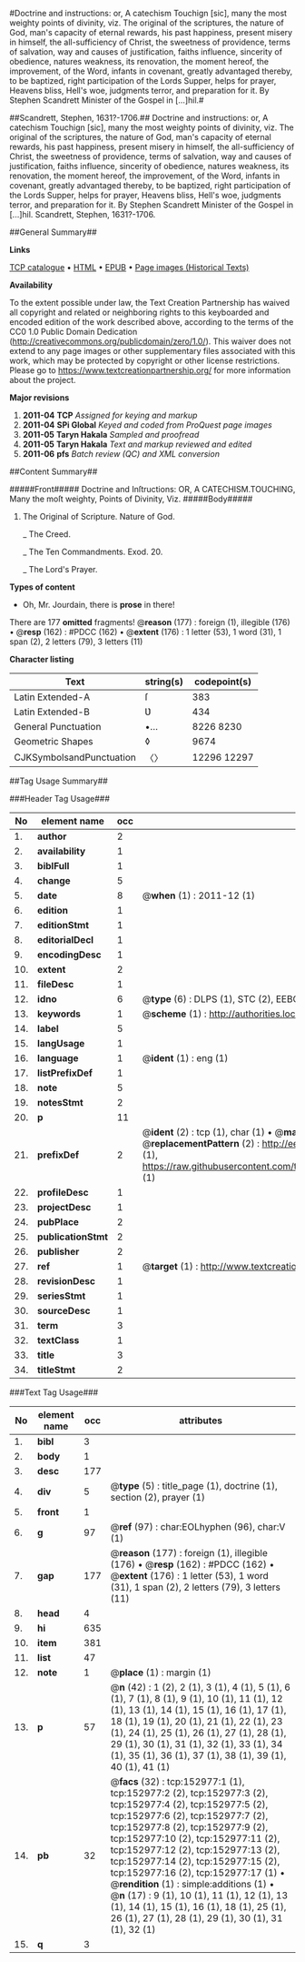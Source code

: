 #Doctrine and instructions: or, A catechism Touchign [sic], many the most weighty points of divinity, viz. The original of the scriptures, the nature of God, man's capacity of eternal rewards, his past happiness, present misery in himself, the all-sufficiency of Christ, the sweetness of providence, terms of salvation, way and causes of justification, faiths influence, sincerity of obedience, natures weakness, its renovation, the moment hereof, the improvement, of the Word, infants in covenant, greatly advantaged thereby, to be baptized, right participation of the Lords Supper, helps for prayer, Heavens bliss, Hell's woe, judgments terror, and preparation for it. By Stephen Scandrett Minister of the Gospel in [...]hil.#

##Scandrett, Stephen, 1631?-1706.##
Doctrine and instructions: or, A catechism Touchign [sic], many the most weighty points of divinity, viz. The original of the scriptures, the nature of God, man's capacity of eternal rewards, his past happiness, present misery in himself, the all-sufficiency of Christ, the sweetness of providence, terms of salvation, way and causes of justification, faiths influence, sincerity of obedience, natures weakness, its renovation, the moment hereof, the improvement, of the Word, infants in covenant, greatly advantaged thereby, to be baptized, right participation of the Lords Supper, helps for prayer, Heavens bliss, Hell's woe, judgments terror, and preparation for it. By Stephen Scandrett Minister of the Gospel in [...]hil.
Scandrett, Stephen, 1631?-1706.

##General Summary##

**Links**

[TCP catalogue](http://www.ota.ox.ac.uk/tcp/)  • 
[HTML](http://tei.it.ox.ac.uk/tcp/Texts-HTML/free/A94/A94236.html)  • 
[EPUB](http://tei.it.ox.ac.uk/tcp/Texts-EPUB/free/A94/A94236.epub) • 
[Page images (Historical Texts)](https://historicaltexts.jisc.ac.uk/eebo-99895521e)

**Availability**

To the extent possible under law, the Text Creation Partnership has waived all copyright and related or neighboring rights to this keyboarded and encoded edition of the work described above, according to the terms of the CC0 1.0 Public Domain Dedication (http://creativecommons.org/publicdomain/zero/1.0/). This waiver does not extend to any page images or other supplementary files associated with this work, which may be protected by copyright or other license restrictions. Please go to https://www.textcreationpartnership.org/ for more information about the project.

**Major revisions**

1. __2011-04__ __TCP__ *Assigned for keying and markup*
1. __2011-04__ __SPi Global__ *Keyed and coded from ProQuest page images*
1. __2011-05__ __Taryn Hakala__ *Sampled and proofread*
1. __2011-05__ __Taryn Hakala__ *Text and markup reviewed and edited*
1. __2011-06__ __pfs__ *Batch review (QC) and XML conversion*

##Content Summary##

#####Front#####
Doctrine and Inſtructions: OR, A CATECHISM.TOUCHING, Many the moſt weighty, Points of Divinity, Viz.
#####Body#####

1. The Original of Scripture. Nature of God.

    _ The Creed.

    _ The Ten Commandments. Exod. 20.

    _ The Lord's Prayer.

**Types of content**

  * Oh, Mr. Jourdain, there is **prose** in there!

There are 177 **omitted** fragments! 
 @__reason__ (177) : foreign (1), illegible (176)  •  @__resp__ (162) : #PDCC (162)  •  @__extent__ (176) : 1 letter (53), 1 word (31), 1 span (2), 2 letters (79), 3 letters (11)

**Character listing**


|Text|string(s)|codepoint(s)|
|---|---|---|
|Latin Extended-A|ſ|383|
|Latin Extended-B|Ʋ|434|
|General Punctuation|•…|8226 8230|
|Geometric Shapes|◊|9674|
|CJKSymbolsandPunctuation|〈〉|12296 12297|

##Tag Usage Summary##

###Header Tag Usage###

|No|element name|occ|attributes|
|---|---|---|---|
|1.|__author__|2||
|2.|__availability__|1||
|3.|__biblFull__|1||
|4.|__change__|5||
|5.|__date__|8| @__when__ (1) : 2011-12 (1)|
|6.|__edition__|1||
|7.|__editionStmt__|1||
|8.|__editorialDecl__|1||
|9.|__encodingDesc__|1||
|10.|__extent__|2||
|11.|__fileDesc__|1||
|12.|__idno__|6| @__type__ (6) : DLPS (1), STC (2), EEBO-CITATION (1), PROQUEST (1), VID (1)|
|13.|__keywords__|1| @__scheme__ (1) : http://authorities.loc.gov/ (1)|
|14.|__label__|5||
|15.|__langUsage__|1||
|16.|__language__|1| @__ident__ (1) : eng (1)|
|17.|__listPrefixDef__|1||
|18.|__note__|5||
|19.|__notesStmt__|2||
|20.|__p__|11||
|21.|__prefixDef__|2| @__ident__ (2) : tcp (1), char (1)  •  @__matchPattern__ (2) : ([0-9\-]+):([0-9IVX]+) (1), (.+) (1)  •  @__replacementPattern__ (2) : http://eebo.chadwyck.com/downloadtiff?vid=$1&page=$2 (1), https://raw.githubusercontent.com/textcreationpartnership/Texts/master/tcpchars.xml#$1 (1)|
|22.|__profileDesc__|1||
|23.|__projectDesc__|1||
|24.|__pubPlace__|2||
|25.|__publicationStmt__|2||
|26.|__publisher__|2||
|27.|__ref__|1| @__target__ (1) : http://www.textcreationpartnership.org/docs/. (1)|
|28.|__revisionDesc__|1||
|29.|__seriesStmt__|1||
|30.|__sourceDesc__|1||
|31.|__term__|3||
|32.|__textClass__|1||
|33.|__title__|3||
|34.|__titleStmt__|2||


###Text Tag Usage###

|No|element name|occ|attributes|
|---|---|---|---|
|1.|__bibl__|3||
|2.|__body__|1||
|3.|__desc__|177||
|4.|__div__|5| @__type__ (5) : title_page (1), doctrine (1), section (2), prayer (1)|
|5.|__front__|1||
|6.|__g__|97| @__ref__ (97) : char:EOLhyphen (96), char:V (1)|
|7.|__gap__|177| @__reason__ (177) : foreign (1), illegible (176)  •  @__resp__ (162) : #PDCC (162)  •  @__extent__ (176) : 1 letter (53), 1 word (31), 1 span (2), 2 letters (79), 3 letters (11)|
|8.|__head__|4||
|9.|__hi__|635||
|10.|__item__|381||
|11.|__list__|47||
|12.|__note__|1| @__place__ (1) : margin (1)|
|13.|__p__|57| @__n__ (42) : 1 (2), 2 (1), 3 (1), 4 (1), 5 (1), 6 (1), 7 (1), 8 (1), 9 (1), 10 (1), 11 (1), 12 (1), 13 (1), 14 (1), 15 (1), 16 (1), 17 (1), 18 (1), 19 (1), 20 (1), 21 (1), 22 (1), 23 (1), 24 (1), 25 (1), 26 (1), 27 (1), 28 (1), 29 (1), 30 (1), 31 (1), 32 (1), 33 (1), 34 (1), 35 (1), 36 (1), 37 (1), 38 (1), 39 (1), 40 (1), 41 (1)|
|14.|__pb__|32| @__facs__ (32) : tcp:152977:1 (1), tcp:152977:2 (2), tcp:152977:3 (2), tcp:152977:4 (2), tcp:152977:5 (2), tcp:152977:6 (2), tcp:152977:7 (2), tcp:152977:8 (2), tcp:152977:9 (2), tcp:152977:10 (2), tcp:152977:11 (2), tcp:152977:12 (2), tcp:152977:13 (2), tcp:152977:14 (2), tcp:152977:15 (2), tcp:152977:16 (2), tcp:152977:17 (1)  •  @__rendition__ (1) : simple:additions (1)  •  @__n__ (17) : 9 (1), 10 (1), 11 (1), 12 (1), 13 (1), 14 (1), 15 (1), 16 (1), 18 (1), 25 (1), 26 (1), 27 (1), 28 (1), 29 (1), 30 (1), 31 (1), 32 (1)|
|15.|__q__|3||
